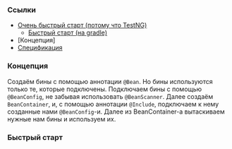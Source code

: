 ### Ссылки

 - [Очень быстрый старт (потому что TestNG)](greetgo.depinject.parent/doc/fast_start.md)
   - [Быстрый старт (на gradle)](greetgo.depinject.parent/doc/quick_start.md)
 - [Концепция]
 - [Спецификация](greetgo.depinject.parent/doc/spec.md)

### Концепция

Создаём бины с помощью аннотации `@Bean`. Но бины используются только те, которые подключены. Подключаем бины
с помощью `@BeanConfig`, не забывая использовать `@BeanScanner`. Далее создаём `BeanContainer`, и, с помощью
аннотации `@Include`, подключаем к нему созданные нами `@BeanConfig`-и. Далее из BeanContainer-а вытаскиваем
нужные нам бины и используем их.

### Быстрый старт

